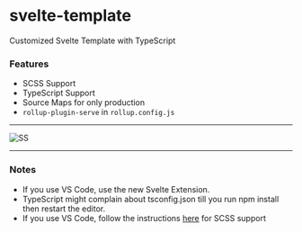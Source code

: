 # svelte-template
Customized Svelte Template with TypeScript

### Features
* SCSS Support
* TypeScript Support
* Source Maps for only production
* `rollup-plugin-serve` in `rollup.config.js`

---

![SS](https://i.imgur.com/f8NcA12.png)

---

### Notes
* If you use VS Code, use the new Svelte Extension.
* TypeScript might complain about tsconfig.json till you run npm install then restart the editor.
* If you use VS Code, follow the instructions [here](https://daveceddia.com/svelte-with-sass-in-vscode/) for SCSS support